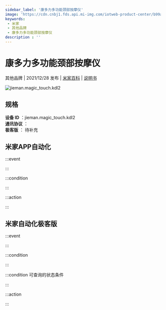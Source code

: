 ```yaml
---
sidebar_label: '康多力多功能颈部按摩仪'
image: 'https://cdn.cnbj1.fds.api.mi-img.com/iotweb-product-center/b99a8d138284441f2178a50bf408962e_1637638653505.png?GalaxyAccessKeyId=AKVGLQWBOVIRQ3XLEW&Expires=9223372036854775807&Signature=Dis49UTAG1KLT96Qa66KY67qIck='
keywords: 
 - 米家
 - 其他品牌
 - 康多力多功能颈部按摩仪
description : ''
---
```

# 康多力多功能颈部按摩仪

其他品牌 | 2021/12/28 发布 | [米家百科](https://home.mi.com/webapp/content/baike/product/index.html?model=jieman.magic_touch.kdl2) | [说明书](https://home.mi.com/views/introduction.html?model=jieman.magic_touch.kdl2&region=cn)

![jieman.magic_touch.kdl2](https://cdn.cnbj1.fds.api.mi-img.com/iotweb-product-center/b99a8d138284441f2178a50bf408962e_1637638653505.png?GalaxyAccessKeyId=AKVGLQWBOVIRQ3XLEW&Expires=9223372036854775807&Signature=Dis49UTAG1KLT96Qa66KY67qIck=)

## 规格  
> 
**设备 ID** ：jieman.magic_touch.kdl2  
**通讯协议** ：  
**极客版**  ： 待补充 


## 米家APP自动化  

:::event  

:::

:::condition  

:::

:::action   

:::

## 米家自动化极客版  

:::event  

:::

:::condition  

:::

:::condition 可查询的状态条件  

:::

:::action  

:::

        
